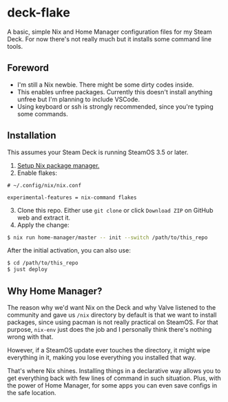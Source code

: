 # deck-flake

A basic, simple Nix and Home Manager configuration files for my Steam Deck.
For now there's not really much but it installs some command line tools.

## Foreword

- I'm still a Nix newbie. There might be some dirty codes inside.
- This enables unfree packages. Currently this doesn't install anything unfree but I'm planning to include VSCode.
- Using keyboard or ssh is strongly recommended, since you're typing some commands.

## Installation

This assumes your Steam Deck is running SteamOS 3.5 or later. 
1. [Setup Nix package manager.](https://xpressrazor.wordpress.com/2024/01/11/using-nix-packages-in-steam-deck/)
2. Enable flakes:
```
# ~/.config/nix/nix.conf

experimental-features = nix-command flakes
```
3. Clone this repo. Either use `git clone` or click `Download ZIP` on GitHub web and extract it.
4. Apply the change:
```sh
$ nix run home-manager/master -- init --switch /path/to/this_repo
```
After the initial activation, you can also use:
```sh
$ cd /path/to/this_repo
$ just deploy
```

## Why Home Manager?

The reason why we'd want Nix on the Deck and why Valve listened to the community and gave us `/nix` directory by default is that we want to install packages, since using pacman is not really practical on SteamOS.
For that purpose, `nix-env` just does the job and I personally think there's nothing wrong with that.

However, if a SteamOS update ever touches the directory, it might wipe everything in it, making you lose everything you installed that way.

That's where Nix shines. Installing things in a declarative way allows you to get everything back with few lines of command in such situation.
Plus, with the power of Home Manager, for some apps you can even save configs in the safe location.
